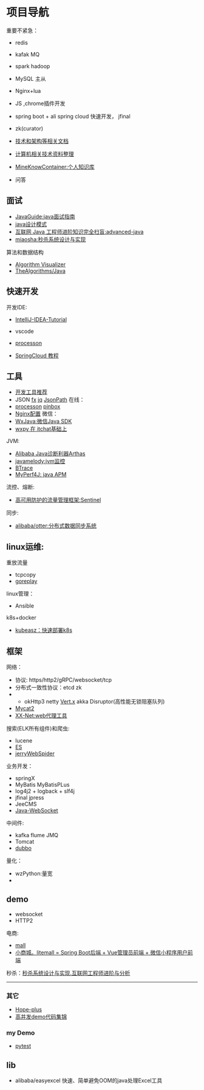 # 项目导航

重要不紧急：
- redis
- kafak MQ
- spark hadoop
- MySQL 主从
- Nginx+lua
- JS ,chrome插件开发
- spring boot + ali spring cloud 快速开发， jfinal 
- zk(curator)


- [技术和架构等相关文档](https://github.com/xunchangguo/km)
- [计算机相关技术资料整理](https://github.com/EZLippi/practical-programming-books)
- [MineKnowContainer:个人知识库](https://github.com/Moonergfp/MineKnowContainer)
- 问答

## 面试

- [JavaGuide:java面试指南](https://github.com/Snailclimb/JavaGuide )
- [java设计模式](https://github.com/iluwatar/java-design-patterns)
- [互联网 Java 工程师进阶知识完全扫盲:advanced-java](https://github.com/doocs/advanced-java)
- [miaosha:秒杀系统设计与实现](https://github.com/qiurunze123/miaosha)

算法和数据结构
- [Algorithm Visualizer](https://algorithm-visualizer.org/branch-and-bound/binary-search-tree)
- [TheAlgorithms/Java](https://github.com/TheAlgorithms/Java)

## 快速开发

开发IDE:
- [IntelliJ-IDEA-Tutorial](https://github.com/judasn/IntelliJ-IDEA-Tutorial)
- vscode
- [processon](https://www.processon.com)

- [SpringCloud 教程](https://github.com/forezp/SpringCloudLearning)

## 工具

- [开发工具推荐](https://juejin.im/topic/5abb67d2092dcb4620ca3324)
- JSON   [fx](https://github.com/antonmedv/fx) [jq](https://stedolan.github.io/jq/)  [JsonPath](https://github.com/json-path/JsonPath)
在线：
- [processon](https://www.processon.com/)  [pinbox](https://withpinbox.com/)
- [Nginx配置](https://nginxconfig.io/)
微信：
- [WxJava:微信Java SDK](https://github.com/Wechat-Group/WxJava)
- [wxpy 在 itchat基础上](https://wxpy.readthedocs.io/zh/latest/)

JVM:
- [Alibaba Java诊断利器Arthas](https://alibaba.github.io/arthas/)
- [javamelody:jvm监控](https://github.com/javamelody/javamelody)
- [BTrace](https://github.com/btraceio/btrace)
- [MyPerf4J: java APM](https://github.com/LinShunKang/MyPerf4J)

流控、熔断:
- [高可用防护的流量管理框架:Sentinel](https://github.com/alibaba/Sentinel)

同步:
- [alibaba/otter:分布式数据同步系统](https://github.com/alibaba/otter)

linux运维:
---

重放流量
- tcpcopy
- [goreplay](https://github.com/buger/goreplay)

linux管理：
- Ansible

k8s+docker
- [kubeasz：快速部署k8s](https://github.com/gjmzj/kubeasz)

## 框架

网络：
- 协议: https/http2/gRPC/websocket/tcp
- 分布式一致性协议：etcd zk
- - okHttp3 netty   [Vert.x](https://vertx.io/) akka   Disruptor(高性能无锁阻塞队列)
- [Mycat2](https://github.com/MyCATApache/Mycat2)
- [XX-Net:web代理工具](https://github.com/XX-net/XX-Net)

搜索(ELK所有组件)和爬虫:
- lucene
- [ES](https://github.com/elastic/elasticsearch)
- [jerryWebSpider](https://github.com/jrhu05/jerryWebSpider)

业务开发：
- springX
- MyBatis MyBatisPLus
- log4j2 + logback + slf4j
- jfinal  jpress
- JeeCMS
- [Java-WebSocket](https://github.com/TooTallNate/Java-WebSocket)

中间件:
- kafka flume  JMQ 
- Tomcat
- [dubbo](https://github.com/apache/incubator-dubbo)


量化：
- wzPython:量宽
- 



## demo

- websocket
- HTTP2

电商: 
- [mall](https://github.com/macrozheng/mall)
- [小商城。litemall = Spring Boot后端 + Vue管理员前端 + 微信小程序用户前端](https://github.com/linlinjava/litemall)

秒杀：[秒杀系统设计与实现.互联网工程师进阶与分析](https://github.com/qiurunze123/miaosha)

--- 
### 其它
- [Hope-plus](https://github.com/java-aodeng/hope-plus)
- [高并发demo代码集锦](https://github.com/Wasabi1234/concurrency)

### my Demo
- [pytest](https://gitee.com/sshling/pytest#domain)



##  lib
- alibaba/easyexcel  快速、简单避免OOM的java处理Excel工具
